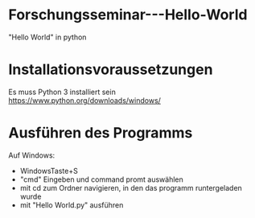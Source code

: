 # Forschungsseminar---Hello-World
"Hello World" in python

# Installationsvoraussetzungen
Es muss Python 3 installiert sein https://www.python.org/downloads/windows/ 

# Ausführen des Programms
Auf Windows:
- WindowsTaste+S
- "cmd" Eingeben und command promt auswählen
- mit cd zum Ordner navigieren, in den das programm runtergeladen wurde
- mit "Hello World.py" ausführen







